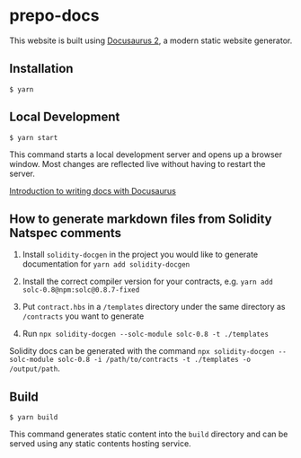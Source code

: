 # prepo-docs

This website is built using [Docusaurus 2](https://docusaurus.io/), a modern static website generator.

## Installation

```
$ yarn
```

## Local Development

```
$ yarn start
```

This command starts a local development server and opens up a browser window. Most changes are reflected live without having to restart the server.

[Introduction to writing docs with Docusaurus](https://docusaurus.io/docs/docs-introduction)

## How to generate markdown files from Solidity Natspec comments

1. Install `solidity-docgen` in the project you would like to generate documentation for `yarn add solidity-docgen`

2. Install the correct compiler version for your contracts, e.g. `yarn add solc-0.8@npm:solc@0.8.7-fixed`

3. Put `contract.hbs` in a `/templates` directory under the same directory as `/contracts` you want to generate

4. Run `npx solidity-docgen --solc-module solc-0.8 -t ./templates`

Solidity docs can be generated with the command `npx solidity-docgen --solc-module solc-0.8 -i /path/to/contracts -t ./templates -o /output/path`.

## Build

```
$ yarn build
```

This command generates static content into the `build` directory and can be served using any static contents hosting service.
